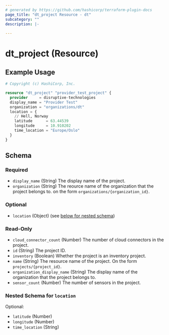 ```yaml
---
# generated by https://github.com/hashicorp/terraform-plugin-docs
page_title: "dt_project Resource - dt"
subcategory: ""
description: |-
  
---
```


# dt_project (Resource)



## Example Usage

```terraform
# Copyright (c) HashiCorp, Inc.

resource "dt_project" "provider_test_project" {
  provider     = disruptive-technologies
  display_name = "Provider Test"
  organization = "organizations/dt"
  location = {
    // Hell, Norway
    latitude      = 63.44539
    longitude     = 10.910202
    time_location = "Europe/Oslo"
  }
}
```

<!-- schema generated by tfplugindocs -->
## Schema

### Required

- `display_name` (String) The display name of the project.
- `organization` (String) The reource name of the organization that the project belongs to. on the form `organizations/{organization_id}`.

### Optional

- `location` (Object) (see [below for nested schema](#nestedatt--location))

### Read-Only

- `cloud_connector_count` (Number) The number of cloud connectors in the project.
- `id` (String) The project ID.
- `inventory` (Boolean) Whether the project is an inventory project.
- `name` (String) The resource name of the project. On the form `projects/{project_id}`.
- `organization_display_name` (String) The display name of the organization that the project belongs to.
- `sensor_count` (Number) The number of sensors in the project.

<a id="nestedatt--location"></a>
### Nested Schema for `location`

Optional:

- `latitude` (Number)
- `longitude` (Number)
- `time_location` (String)
